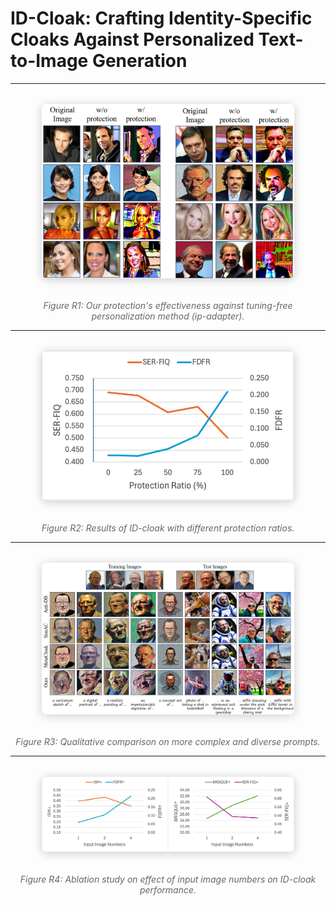 # ID-Cloak: Crafting Identity-Specific Cloaks Against Personalized Text-to-Image Generation

---

<div style="text-align: center; margin: 2rem 0">
  <img src="./images/image1.png" alt="Experiment 1 Visualization" style="max-width: 80%; border-radius: 8px; box-shadow: 0 2px 15px rgba(0,0,0,0.2)">
</div>
<p style="text-align: center; font-style: italic; color: #666">
  Figure R1: Our protection's effectiveness against tuning-free personalization method (ip-adapter).
</p>

---

<div style="text-align: center; margin: 2rem 0">
  <img src="./images/image2.png" alt="Experiment 2 Visualization" style="max-width: 80%; border-radius: 8px; box-shadow: 0 2px 15px rgba(0,0,0,0.2)">
</div>
<p style="text-align: center; font-style: italic; color: #666">
  Figure R2: Results of ID-cloak with different protection ratios.
</p>

---

<div style="text-align: center; margin: 2rem 0">
  <img src="./images/image3.png" alt="Experiment 3 Visualization" style="max-width: 80%; border-radius: 8px; box-shadow: 0 2px 15px rgba(0,0,0,0.2)">
</div>
<p style="text-align: center; font-style: italic; color: #666">
  Figure R3: Qualitative comparison on more complex and diverse prompts.
</p>

---

<div style="text-align: center; margin: 2rem 0">
  <img src="./images/image4.png" alt="Experiment 4 Visualization" style="max-width: 80%; border-radius: 8px; box-shadow: 0 2px 15px rgba(0,0,0,0.2)">
</div>
<p style="text-align: center; font-style: italic; color: #666">
  Figure R4: Ablation study on effect of input image numbers on ID-cloak performance.
</p>
